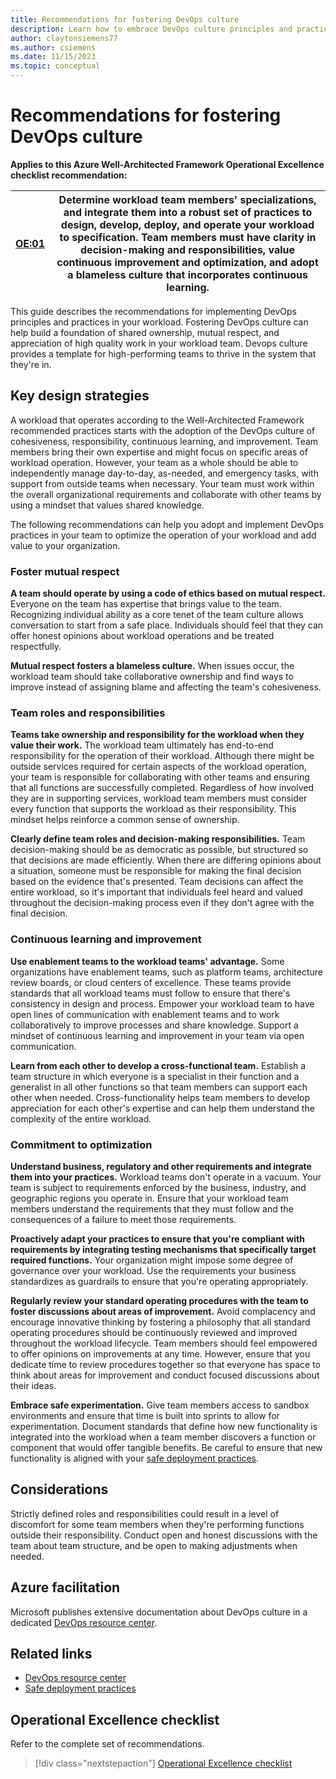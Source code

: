 ```yaml
---
title: Recommendations for fostering DevOps culture
description: Learn how to embrace DevOps culture principles and practices in your workload team to strengthen the team.
author: claytonsiemens77
ms.author: csiemens
ms.date: 11/15/2023
ms.topic: conceptual
---
```


# Recommendations for fostering DevOps culture

**Applies to this Azure Well-Architected Framework Operational Excellence checklist recommendation:**

|[OE:01](checklist.md)| Determine workload team members' specializations, and integrate them into a robust set of practices to design, develop, deploy, and operate your workload to specification. Team members must have clarity in decision-making and responsibilities, value continuous improvement and optimization, and adopt a blameless culture that incorporates continuous learning.|
|---|---|

This guide describes the recommendations for implementing DevOps principles and practices in your workload. Fostering DevOps culture can help build a foundation of shared ownership, mutual respect, and appreciation of high quality work in your workload team. Devops culture provides a template for high-performing teams to thrive in the system that they're in.

## Key design strategies

A workload that operates according to the Well-Architected Framework recommended practices starts with the adoption of the DevOps culture of cohesiveness, responsibility, continuous learning, and improvement. Team members bring their own expertise and might focus on specific areas of workload operation. However, your team as a whole should be able to independently manage day-to-day, as-needed, and emergency tasks, with support from outside teams when necessary. Your team must work within the overall organizational requirements and collaborate with other teams by using a mindset that values shared knowledge.

The following recommendations can help you adopt and implement DevOps practices in your team to optimize the operation of your workload and add value to your organization.

### Foster mutual respect

**A team should operate by using a code of ethics based on mutual respect.** Everyone on the team has expertise that brings value to the team. Recognizing individual ability as a core tenet of the team culture allows conversation to start from a safe place. Individuals should feel that they can offer honest opinions about workload operations and be treated respectfully.

**Mutual respect fosters a blameless culture.** When issues occur, the workload team should take collaborative ownership and find ways to improve instead of assigning blame and affecting the team's cohesiveness.

### Team roles and responsibilities

**Teams take ownership and responsibility for the workload when they value their work.** The workload team ultimately has end-to-end responsibility for the operation of their workload. Although there might be outside services required for certain aspects of the workload operation, your team is responsible for collaborating with other teams and ensuring that all functions are successfully completed. Regardless of how involved they are in supporting services, workload team members must consider every function that supports the workload as their responsibility. This mindset helps reinforce a common sense of ownership.

**Clearly define team roles and decision-making responsibilities.** Team decision-making should be as democratic as possible, but structured so that decisions are made efficiently. When there are differing opinions about a situation, someone must be responsible for making the final decision based on the evidence that's presented. Team decisions can affect the entire workload, so it's important that individuals feel heard and valued throughout the decision-making process even if they don't agree with the final decision.

### Continuous learning and improvement

**Use enablement teams to the workload teams' advantage.** Some organizations have enablement teams, such as platform teams, architecture review boards, or cloud centers of excellence. These teams provide standards that all workload teams must follow to ensure that there's consistency in design and process. Empower your workload team to have open lines of communication with enablement teams and to work collaboratively to improve processes and share knowledge. Support a mindset of continuous learning and improvement in your team via open communication.

**Learn from each other to develop a cross-functional team.** Establish a team structure in which everyone is a specialist in their function and a generalist in all other functions so that team members can support each other when needed. Cross-functionality helps team members to develop appreciation for each other's expertise and can help them understand the complexity of the entire workload.

### Commitment to optimization

**Understand business, regulatory and other requirements and integrate them into your practices.** Workload teams don't operate in a vacuum. Your team is subject to requirements enforced by the business, industry, and geographic regions you operate in. Ensure that your workload team members understand the requirements that they must follow and the consequences of a failure to meet those requirements.

**Proactively adapt your practices to ensure that you're compliant with requirements by integrating testing mechanisms that specifically target required functions.** Your organization might impose some degree of governance over your workload. Use the requirements your business standardizes as guardrails to ensure that you're operating appropriately.

**Regularly review your standard operating procedures with the team to foster discussions about areas of improvement.** Avoid complacency and encourage innovative thinking by fostering a philosophy that all standard operating procedures should be continuously reviewed and improved throughout the workload lifecycle. Team members should feel empowered to offer opinions on improvements at any time. However, ensure that you dedicate time to review procedures together so that everyone has space to think about areas for improvement and conduct focused discussions about their ideas.

**Embrace safe experimentation.** Give team members access to sandbox environments and ensure that time is built into sprints to allow for experimentation. Document standards that define how new functionality is integrated into the workload when a team member discovers a function or component that would offer tangible benefits. Be careful to ensure that new functionality is aligned with your [safe deployment practices](safe-deployments.md).

## Considerations

Strictly defined roles and responsibilities could result in a level of discomfort for some team members when they're performing functions outside their responsibility. Conduct open and honest discussions with the team about team structure, and be open to making adjustments when needed.

## Azure facilitation

Microsoft publishes extensive documentation about DevOps culture in a dedicated [DevOps resource center](/devops/what-is-devops).

## Related links

- [DevOps resource center](/devops/what-is-devops)
- [Safe deployment practices](safe-deployments.md)

## Operational Excellence checklist  

Refer to the complete set of recommendations.

> [!div class="nextstepaction"]
> [Operational Excellence checklist](checklist.md)
